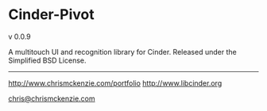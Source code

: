 Cinder-Pivot
=====
v 0.0.9

A multitouch UI and recognition library for Cinder. Released under the Simplified BSD License.

- - - - - - - - - - - - - - - - - - -

http://www.chrismckenzie.com/portfolio
http://www.libcinder.org

chris@chrismckenzie.com